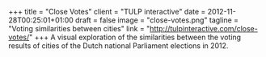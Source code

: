 +++
title = "Close Votes"
client = "TULP interactive"
date = 2012-11-28T00:25:01+01:00
draft = false
image = "close-votes.png"
tagline = "Voting similarities between cities"
link = "http://tulpinteractive.com/close-votes/"
+++
A visual exploration of the similarities between the voting results of cities of the Dutch national Parliament elections in 2012.